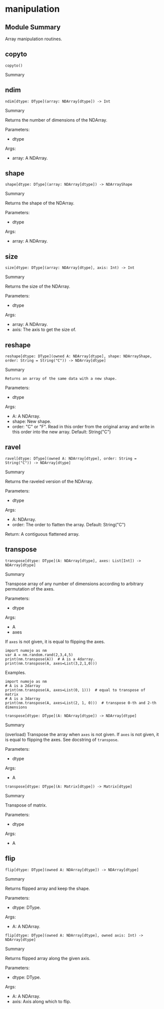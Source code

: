 



# manipulation

##  Module Summary
  
Array manipulation routines.
## copyto


```Mojo
copyto()
```  
Summary  
  
  

## ndim


```Mojo
ndim[dtype: DType](array: NDArray[dtype]) -> Int
```  
Summary  
  
Returns the number of dimensions of the NDArray.  
  
Parameters:  

- dtype
  
Args:  

- array: A NDArray.

## shape


```Mojo
shape[dtype: DType](array: NDArray[dtype]) -> NDArrayShape
```  
Summary  
  
Returns the shape of the NDArray.  
  
Parameters:  

- dtype
  
Args:  

- array: A NDArray.

## size


```Mojo
size[dtype: DType](array: NDArray[dtype], axis: Int) -> Int
```  
Summary  
  
Returns the size of the NDArray.  
  
Parameters:  

- dtype
  
Args:  

- array: A NDArray.
- axis: The axis to get the size of.

## reshape


```Mojo
reshape[dtype: DType](owned A: NDArray[dtype], shape: NDArrayShape, order: String = String("C")) -> NDArray[dtype]
```  
Summary  
  
    Returns an array of the same data with a new shape.  
  
Parameters:  

- dtype
  
Args:  

- A: A NDArray.
- shape: New shape.
- order: "C" or "F". Read in this order from the original array and write in this order into the new array. Default: String("C")

## ravel


```Mojo
ravel[dtype: DType](owned A: NDArray[dtype], order: String = String("C")) -> NDArray[dtype]
```  
Summary  
  
Returns the raveled version of the NDArray.  
  
Parameters:  

- dtype
  
Args:  

- A: NDArray.
- order: The order to flatten the array. Default: String("C")


Return:
    A contiguous flattened array.
## transpose


```Mojo
transpose[dtype: DType](A: NDArray[dtype], axes: List[Int]) -> NDArray[dtype]
```  
Summary  
  
Transpose array of any number of dimensions according to arbitrary permutation of the axes.  
  
Parameters:  

- dtype
  
Args:  

- A
- axes


If `axes` is not given, it is equal to flipping the axes.
```mojo
import numojo as nm
var A = nm.random.rand(2,3,4,5)
print(nm.transpose(A))  # A is a 4darray.
print(nm.transpose(A, axes=List(3,2,1,0)))
```

Examples.
```mojo
import numojo as nm
# A is a 2darray
print(nm.transpose(A, axes=List(0, 1)))  # equal to transpose of matrix
# A is a 3darray
print(nm.transpose(A, axes=List(2, 1, 0)))  # transpose 0-th and 2-th dimensions
```

```Mojo
transpose[dtype: DType](A: NDArray[dtype]) -> NDArray[dtype]
```  
Summary  
  
(overload) Transpose the array when `axes` is not given. If `axes` is not given, it is equal to flipping the axes. See docstring of `transpose`.  
  
Parameters:  

- dtype
  
Args:  

- A


```Mojo
transpose[dtype: DType](A: Matrix[dtype]) -> Matrix[dtype]
```  
Summary  
  
Transpose of matrix.  
  
Parameters:  

- dtype
  
Args:  

- A

## flip


```Mojo
flip[dtype: DType](owned A: NDArray[dtype]) -> NDArray[dtype]
```  
Summary  
  
Returns flipped array and keep the shape.  
  
Parameters:  

- dtype: DType.
  
Args:  

- A: A NDArray.


```Mojo
flip[dtype: DType](owned A: NDArray[dtype], owned axis: Int) -> NDArray[dtype]
```  
Summary  
  
Returns flipped array along the given axis.  
  
Parameters:  

- dtype: DType.
  
Args:  

- A: A NDArray.
- axis: Axis along which to flip.
